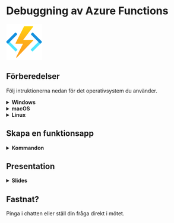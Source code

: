 # Debuggning av Azure Functions

<img src="images/function.png" alt="drawing" width="96" height="96"/>

## Förberedelser

Följ intruktionerna nedan för det operativsystem du använder.


<details><summary><strong>Windows</strong></summary>
<p>

1. Ladda ned .NET Core 3.1 SDK här [64-bitars-installationsfil](https://dotnet.microsoft.com/download/dotnet/thank-you/sdk-3.1.408-windows-x64-installer)
2. Installera Azure Functions Core Tools [64-bitars-installationsfil](https://go.microsoft.com/fwlink/?linkid=2135274)
3. Installera VS Code (Visual Studio Code) [länk](https://code.visualstudio.com/Download#)
4. Installera Azurite Extension till VSCode [Azurite](vscode:extension/Azurite.azurite)

Skapa en mapp i C:\ eller liknande som heter `azurite`
Ändra location inställningen in Azurite Extension till att peka på din mapp.
Se nedan gif hur du gör det.

<img src="images/azurite.location.setting.gif" alt="drawing" width="500"/>

</p>
</details>

<details><summary><strong>macOS</strong></summary>
<p>

1. Ladda ned .NET Core 3.1 SDK här [installationsfil](https://dotnet.microsoft.com/download/dotnet/thank-you/sdk-3.1.408-macos-x64-installer)
2. Installera Azure Functions Core Tools [länk-till-dokumentation](https://docs.microsoft.com/en-us/azure/azure-functions/functions-run-local?tabs=macos%2Ccsharp%2Cbash#install-the-azure-functions-core-tools)
3. Installera VS Code (Visual Studio Code) [länk](https://code.visualstudio.com/Download#)
4. Installera Azurite Extension till VSCode [Azurite](vscode:extension/Azurite.azurite)

Skapa en mapp i C:\ eller liknande som heter `azurite`
Ändra location inställningen in Azurite Extension till att peka på din mapp.
Se nedan gif hur du gör det.

<img src="images/azurite.location.setting.gif" alt="drawing" width="500"/>

</p>
</details>

<details><summary><strong>Linux</strong></summary>
<p>

1. Följ denna [guide](https://docs.microsoft.com/sv-se/dotnet/core/install/linux) för att ladda ned .NET Core 3.1 SDK 
2. Installera Azure Functions Core Tools [länk-till-dokumentation](https://docs.microsoft.com/en-us/azure/azure-functions/functions-run-local?tabs=linux%2Ccsharp%2Cbash#install-the-azure-functions-core-tools)
3. Installera VS Code (Visual Studio Code) [länk](https://code.visualstudio.com/Download#)
4. Installera Azurite Extension till VSCode [Azurite](vscode:extension/Azurite.azurite)

Skapa en mapp i C:\ eller liknande som heter `azurite`
Ändra location inställningen in Azurite Extension till att peka på din mapp.
Se nedan gif hur du gör det. 

<img src="images/azurite.location.setting.gif" alt="drawing" width="500"/>

</p>
</details>

## Skapa en funktionsapp

<details><summary><strong>Kommandon</strong></summary>
<p>

Se till att ha dotnet 3.0 eller senare installerat
```
$ dotnet --version
```

Kolla också att det gick bra att installera Azure Functions Core Tools
```
$ func --version
```

Skapa en mapp som till exempel heter `Functions` eller gå till en valfri mapp och skriv `mkdir Functions`

Hoppa in i den mappen

```
$ cd .\Functions\
```

## Här börjar vi skapa funktionsappen 

*`Func init` skapar en ny funktionsapp*

### Öppna i VSCode (Visual Studio Code)

*för att debuggern ska fungera kräver det att man öppnar upp mappen i VSCode där functionen ligger* 

*`$ code .` öppnar upp mappen du befinner dig i, i VSCode*

### Skapa en Funktion! 

*`$ func new` skapar en ny funktionstrigger*

Välj `HttpTrigger` i listan och namnge triggern vad du vill

Ändra `Route = null` i in-parametern till funktionen till `Route = "names"` (*rad 17 typ i din HttpTrigger class*)

Tryck `F5` på tangentbordet när du är i VSCode för att starta funtionsappen i debug-läge.

Kör följande kommando utan debugger

*`func host start` startar funktionsappen*

Öppna förslagsvis upp ett nytt fönster av din kommandotolk och gör en post request till din nyss skapade HttpTrigger!

#### Windows

```
$ curl.exe --request POST http://localhost:7071/api/names --data "{'name':'there!'}"
```

#### Linux och macOS

```
$ curl -X POST -H "Content-Type: application/json" \-d '{"name":"there!"}' \http://localhost:7071/api/names
```

Börja debugga!
</p>
</details>



## Presentation

<details><summary><strong>Slides</strong></summary>
<p>

<br>

<img src="images/Slide1.PNG" alt="drawing" width="640" height="360"/>

<img src="images/Slide2.PNG" alt="drawing" width="640" height="360"/>

<img src="images/Slide3.PNG" alt="drawing" width="640" height="360"/>

<img src="images/Slide4.PNG" alt="drawing" width="640" height="360"/>

<img src="images/Slide5.PNG" alt="drawing" width="640" height="360"/>

<img src="images/Slide6.PNG" alt="drawing" width="640" height="360"/>

<img src="images/Slide7.PNG" alt="drawing" width="640" height="360"/>

<img src="images/Slide8.PNG" alt="drawing" width="640" height="360"/>

<img src="images/Slide9.PNG" alt="drawing" width="640" height="360"/>

<img src="images/Slide10.PNG" alt="drawing" width="640" height="360"/>

<img src="images/Slide11.PNG" alt="drawing" width="640" height="360"/>

<img src="images/Slide12.PNG" alt="drawing" width="640" height="360"/>

<img src="images/Slide13.PNG" alt="drawing" width="640" height="360"/>

<img src="images/Slide14.PNG" alt="drawing" width="640" height="360"/>

</p>
</details>

## Fastnat?

Pinga i chatten eller ställ din fråga direkt i mötet.

